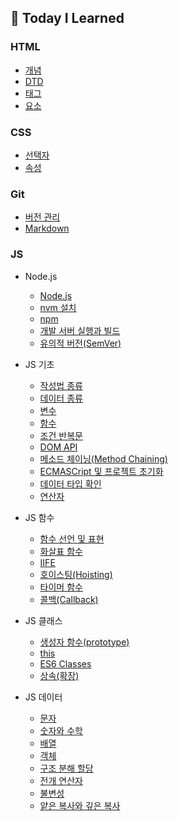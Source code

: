 ## 📝 Today I Learned

### HTML  
  - [개념](https://github.com/plutoin/TIL/blob/master/HTML/%EA%B0%9C%EB%85%90.md)
  - [DTD](https://github.com/plutoin/TIL/blob/master/HTML/DTD.md)
  - [태그](https://github.com/plutoin/TIL/blob/master/HTML/%ED%83%9C%EA%B7%B8.md)
  - [요소](https://github.com/plutoin/TIL/blob/master/HTML/%EC%9A%94%EC%86%8C.md)


### CSS
  - [선택자](https://github.com/plutoin/TIL/blob/master/CSS/%EC%84%A0%ED%83%9D%EC%9E%90.md)
  - [속성](https://github.com/plutoin/TIL/blob/master/CSS/%EC%86%8D%EC%84%B1.md)


### Git
  - [버전 관리](https://github.com/plutoin/TIL/blob/master/Git/%EB%B2%84%EC%A0%84%20%EA%B4%80%EB%A6%AC.md)
  - [Markdown](https://github.com/plutoin/TIL/blob/master/Git/Markdown.md)


### JS

- Node.js
  - [Node.js](https://github.com/plutoin/TIL/blob/master/JS/Node.js/Node.md)
  - [nvm 설치](https://github.com/plutoin/TIL/blob/master/JS/Node.js/nvm%20%EC%84%A4%EC%B9%98.md)
  - [npm](https://github.com/plutoin/TIL/blob/master/JS/Node.js/npm.md)
  - [개발 서버 실행과 빌드](https://github.com/plutoin/TIL/blob/master/JS/Node.js/%EA%B0%9C%EB%B0%9C%20%EC%84%9C%EB%B2%84%20%EC%8B%A4%ED%96%89%EA%B3%BC%20%EB%B9%8C%EB%93%9C.md)
  - [유의적 버전(SemVer)](https://github.com/plutoin/TIL/blob/master/JS/Node.js/%EC%9C%A0%EC%9D%98%EC%A0%81%20%EB%B2%84%EC%A0%84.md)

- JS 기초
  - [작성법 종류](https://github.com/plutoin/TIL/blob/master/JS/JS%20%EA%B8%B0%EC%B4%88/%EC%9E%91%EC%84%B1%EB%B2%95%20%EC%A2%85%EB%A5%98.md)
  - [데이터 종류](https://github.com/plutoin/TIL/blob/master/JS/JS%20%EA%B8%B0%EC%B4%88/%EB%8D%B0%EC%9D%B4%ED%84%B0%20%EC%A2%85%EB%A5%98.md)
  - [변수](https://github.com/plutoin/TIL/blob/master/JS/JS%20%EA%B8%B0%EC%B4%88/%EB%B3%80%EC%88%98.md)
  - [함수](https://github.com/plutoin/TIL/blob/master/JS/JS%20%EA%B8%B0%EC%B4%88/%ED%95%A8%EC%88%98.md)
  - [조건 반복문](https://github.com/plutoin/TIL/blob/master/JS/JS%20%EA%B8%B0%EC%B4%88/%EC%A1%B0%EA%B1%B4%20%EB%B0%98%EB%B3%B5%EB%AC%B8.md)
  - [DOM API](https://github.com/plutoin/TIL/blob/master/JS/JS%20%EA%B8%B0%EC%B4%88/DOM%20API.md)
  - [메소드 체이닝(Method Chaining)](https://github.com/plutoin/TIL/blob/master/JS/JS%20%EA%B8%B0%EC%B4%88/Method%20Chaining.md)
  - [ECMASCript 및 프로젝트 초기화](https://github.com/plutoin/TIL/blob/master/JS/JS%20%EA%B8%B0%EC%B4%88/ECMAScript%20%EB%B0%8F%20%ED%94%84%EB%A1%9C%EC%A0%9D%ED%8A%B8%20%EC%B4%88%EA%B8%B0%ED%99%94.md)
  - [데이터 타입 확인](https://github.com/plutoin/TIL/blob/master/JS/JS%20%EA%B8%B0%EC%B4%88/%EB%8D%B0%EC%9D%B4%ED%84%B0%20%ED%83%80%EC%9E%85%20%ED%99%95%EC%9D%B8.md)
  - [연산자](https://github.com/plutoin/TIL/blob/master/JS/JS%20%EA%B8%B0%EC%B4%88/%EC%97%B0%EC%82%B0%EC%9E%90.md)

- JS 함수
  - [함수 선언 및 표현](https://github.com/plutoin/TIL/blob/master/JS/JS%20%ED%95%A8%EC%88%98/%ED%95%A8%EC%88%98%20%EC%84%A0%EC%96%B8%20%EB%B0%8F%20%ED%91%9C%ED%98%84.md)
  - [화살표 함수](https://github.com/plutoin/TIL/blob/master/JS/JS%20%ED%95%A8%EC%88%98/%ED%99%94%EC%82%B4%ED%91%9C%20%ED%95%A8%EC%88%98.md)
  - [IIFE](https://github.com/plutoin/TIL/blob/master/JS/JS%20%ED%95%A8%EC%88%98/IIFE.md)
  - [호이스팅(Hoisting)](https://github.com/plutoin/TIL/blob/master/JS/JS%20%ED%95%A8%EC%88%98/%ED%98%B8%EC%9D%B4%EC%8A%A4%ED%8C%85(Hoisting).md)
  - [타이머 함수](https://github.com/plutoin/TIL/blob/master/JS/JS%20%ED%95%A8%EC%88%98/%ED%83%80%EC%9D%B4%EB%A8%B8%20%ED%95%A8%EC%88%98.md)
  - [콜백(Callback)](https://github.com/plutoin/TIL/blob/master/JS/JS%20%ED%95%A8%EC%88%98/%EC%BD%9C%EB%B0%B1(Callback).md)

- JS 클래스
  - [생성자 함수(prototype)](https://github.com/plutoin/TIL/blob/master/JS/JS%20%ED%81%B4%EB%9E%98%EC%8A%A4/%EC%83%9D%EC%84%B1%EC%9E%90%20%ED%95%A8%EC%88%98(prototype).md)
  - [this](https://github.com/plutoin/TIL/blob/master/JS/JS%20%ED%81%B4%EB%9E%98%EC%8A%A4/this.md)
  - [ES6 Classes](https://github.com/plutoin/TIL/blob/master/JS/JS%20%ED%81%B4%EB%9E%98%EC%8A%A4/ES6%20Classes.md)
  - [상속(확장)](https://github.com/plutoin/TIL/blob/master/JS/JS%20%ED%81%B4%EB%9E%98%EC%8A%A4/%EC%83%81%EC%86%8D(%ED%99%95%EC%9E%A5).md)

- JS 데이터
  - [문자](https://github.com/plutoin/TIL/blob/master/JS/JS%20%EB%8D%B0%EC%9D%B4%ED%84%B0/%EB%AC%B8%EC%9E%90.md)
  - [숫자와 수학](https://github.com/plutoin/TIL/blob/master/JS/JS%20%EB%8D%B0%EC%9D%B4%ED%84%B0/%EC%88%AB%EC%9E%90%EC%99%80%20%EC%88%98%ED%95%99.md)
  - [배열](https://github.com/plutoin/TIL/blob/master/JS/JS%20%EB%8D%B0%EC%9D%B4%ED%84%B0/%EB%B0%B0%EC%97%B4.md)
  - [객체](https://github.com/plutoin/TIL/blob/master/JS/JS%20%EB%8D%B0%EC%9D%B4%ED%84%B0/%EA%B0%9D%EC%B2%B4.md)
  - [구조 분해 할당](https://github.com/plutoin/TIL/blob/master/JS/JS%20%EB%8D%B0%EC%9D%B4%ED%84%B0/%EA%B5%AC%EC%A1%B0%20%EB%B6%84%ED%95%B4%20%ED%95%A0%EB%8B%B9.md)
  - [전개 연산자](https://github.com/plutoin/TIL/blob/master/JS/JS%20%EB%8D%B0%EC%9D%B4%ED%84%B0/%EC%A0%84%EA%B0%9C%20%EC%97%B0%EC%82%B0%EC%9E%90.md)
  - [불변성](https://github.com/plutoin/TIL/blob/master/JS/JS%20%EB%8D%B0%EC%9D%B4%ED%84%B0/%EB%B6%88%EB%B3%80%EC%84%B1.md)
  - [얕은 복사와 깊은 복사](https://github.com/plutoin/TIL/blob/master/JS/JS%20%EB%8D%B0%EC%9D%B4%ED%84%B0/%EC%96%95%EC%9D%80%20%EB%B3%B5%EC%82%AC%EC%99%80%20%EA%B9%8A%EC%9D%80%20%EB%B3%B5%EC%82%AC.md)